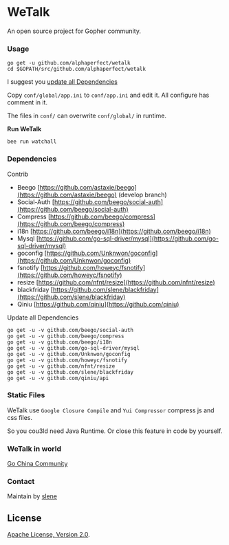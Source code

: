 # WeTalk

An open source project for Gopher community.

### Usage

```
go get -u github.com/alphaperfect/wetalk
cd $GOPATH/src/github.com/alphaperfect/wetalk
```

I suggest you [update all Dependencies](#dependencies)

Copy `conf/global/app.ini` to `conf/app.ini` and edit it. All configure has comment in it.

The files in `conf/` can overwrite `conf/global/` in runtime.


**Run WeTalk**

```
bee run watchall
```

### Dependencies

Contrib

* Beego [https://github.com/astaxie/beego](https://github.com/astaxie/beego) (develop branch)
* Social-Auth [https://github.com/beego/social-auth](https://github.com/beego/social-auth)
* Compress [https://github.com/beego/compress](https://github.com/beego/compress)
* i18n [https://github.com/beego/i18n](https://github.com/beego/i18n)
* Mysql [https://github.com/go-sql-driver/mysql](https://github.com/go-sql-driver/mysql)
* goconfig [https://github.com/Unknwon/goconfig](https://github.com/Unknwon/goconfig)
* fsnotify [https://github.com/howeyc/fsnotify](https://github.com/howeyc/fsnotify)
* resize [https://github.com/nfnt/resize](https://github.com/nfnt/resize)
* blackfriday [https://github.com/slene/blackfriday](https://github.com/slene/blackfriday)
* Qiniu [https://github.com/qiniu](https://github.com/qiniu)

Update all Dependencies

```
go get -u -v github.com/beego/social-auth
go get -u -v github.com/beego/compress
go get -u -v github.com/beego/i18n
go get -u -v github.com/go-sql-driver/mysql
go get -u -v github.com/Unknwon/goconfig
go get -u -v github.com/howeyc/fsnotify
go get -u -v github.com/nfnt/resize
go get -u -v github.com/slene/blackfriday
go get -u -v github.com/qiniu/api
```

### Static Files

WeTalk use `Google Closure Compile` and `Yui Compressor` compress js and css files.

So you cou3ld need Java Runtime. Or close this feature in code by yourself.

### WeTalk in world

[Go China Community](http://bbs.go-china.org/)

### Contact

Maintain by [slene](https://github.com/slene)

## License

[Apache License, Version 2.0](http://www.apache.org/licenses/LICENSE-2.0.html).
